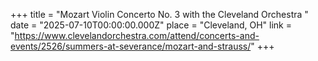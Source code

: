 +++
title = "Mozart Violin Concerto No. 3 with the Cleveland Orchestra "
date = "2025-07-10T00:00:00.000Z"
place = "Cleveland, OH"
link = "https://www.clevelandorchestra.com/attend/concerts-and-events/2526/summers-at-severance/mozart-and-strauss/"
+++

